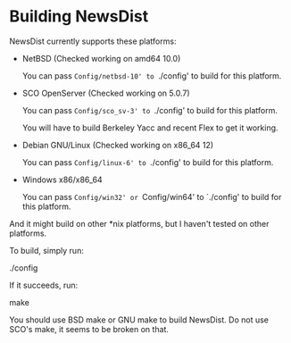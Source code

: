 # Building NewsDist                                                      

NewsDist currently supports these platforms:
 - NetBSD             (Checked working on amd64 10.0)
   
   You can pass `Config/netbsd-10' to `./config' to build for this platform.
 - SCO OpenServer     (Checked working on 5.0.7)
   
   You can pass `Config/sco_sv-3' to `./config' to build for this platform.
   
   You will have to build Berkeley Yacc and recent Flex to get it working.
 - Debian GNU/Linux   (Checked working on x86_64 12)
   
   You can pass `Config/linux-6' to `./config' to build for this platform.
 - Windows x86/x86_64
   
   You can pass `Config/win32' or `Config/win64' to `./config' to build for this platform.

And it might build on other *nix platforms, but I haven't tested on other platforms.

To build, simply run:

  ./config

If it succeeds, run:

  make

You should use BSD make or GNU make to build NewsDist. Do not use SCO's make, it seems to be broken on that.
